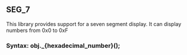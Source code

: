 SEG_7
---------------

This library provides support for a seven segment display.
It can display numbers from  0x0 to 0xF
### Syntax: obj._{hexadecimal_number}();
